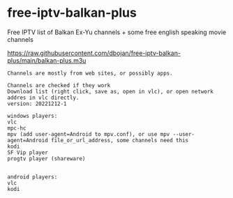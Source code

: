 
# free-iptv-balkan-plus
Free IPTV list of Balkan Ex-Yu channels + some free english speaking movie channels

https://raw.githubusercontent.com/dbojan/free-iptv-balkan-plus/main/balkan-plus.m3u

```
Channels are mostly from web sites, or possibly apps.

Channels are checked if they work
Download list (right click, save as, open in vlc), or open network addres in vlc directly.
version: 20221212-1

windows players:
vlc
mpc-hc
mpv (add user-agent=Android to mpv.conf), or use mpv --user-agent=Android file_or_url_address, some channels need this
kodi
SF Vip player
progtv player (shareware)


android players:
vlc
kodi
